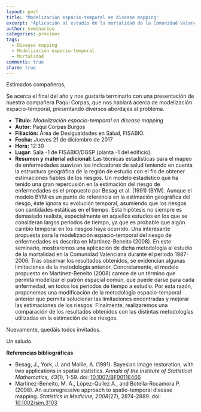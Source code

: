 ```yaml
---
layout: post
title: "Modelización espacio-temporal en disease mapping"
excerpt: "Aplicación al estudio de la mortalidad de la Comunidad Valenciana"
author: seminarios
categories: proximos
tags:
  - Disease mapping
  - Modelización espacio-temporal
  - Mortalidad
comments: true
share: true
---
```


Estimados compañeros,

Se acerca el final del año y nos gustaría terminarlo con una presentación de nuestra compañera Paqui Corpas, que nos hablará acerca de modelización espacio-temporal, presentando diversos abordajes al problema.

- **Título:** _Modelización espacio-temporal en disease mapping_
- **Autor:** Paqui Corpas Burgos
- **Filiación:** Área de Desigualdades en Salud, FISABIO.
- **Fecha:** Jueves 21 de diciembre de 2017
- **Hora:** 12:30
- **Lugar:** Sala -1 de FISABIO/DGSP (planta -1 del edificio).
- **Resumen y material adicional:** Las técnicas estadísticas para el mapeo de enfermedades suavizan los indicadores de salud teniendo en cuenta la estructura geográfica de la región de estudio con el fin de obtener estimaciones fiables de los riesgos. Un modelo estadístico que ha tenido una gran repercusión en la estimación del riesgo de enfermedades es el propuesto por Besag et al. (1991) (BYM). Aunque el modelo BYM es un punto de referencia en la estimación geográfica del riesgo, éste ignora su evolución temporal, asumiendo que los riesgos son cantidades estáticas en el tiempo. Esta hipótesis no siempre es demasiado realista, especialmente en aquellos estudios en los que se consideran largos periodos de tiempo, ya que es probable que algún cambio temporal en los riesgos haya ocurrido. Una interesante propuesta para la modelización espacio-temporal del riesgo de enfermedades es descrita en Martinez-Beneito (2008). En este seminario, mostraremos una aplicación de dicha metodología al estudio de la mortalidad en la Comunidad Valenciana durante el periodo 1987-2006. Tras observar los resultados obtenidos, se evidencian algunas limitaciones de la metodología anterior. Concretamente, el modelo propuesto en Martinez-Beneito (2008) carece de un término que permita modelizar el patrón espacial común, que puede darse para cada enfermedad, en todos los periodos de tiempo a estudio. Por esta razón, proponemos una modificación de la metodología espacio-temporal anterior que permita solucionar las limitaciones encontradas y mejorar las estimaciones de los riesgos. Finalmente, realizaremos una comparación de los resultados obtenidos con las distintas metodologías utilizadas en la estimación de los riesgos.

Nuevamente, quedáis todos invitados.

Un saludo.


**Referencias bibliográficas**

- Besag, J., York, J. and Mollie, A. (1991). Bayesian image restoration, with two applications in spatial statistics. *Annals of the Institute of Statistical Mathematics, 43*(1), 1-59. doi: [10.1007/BF00116466](http://dx.doi.org/10.1007/BF00116466)
- Martínez-Beneito, M. A., López-Quílez A., and Botella-Rocamora P. (2008). An autoregressive approach to spatio-temporal disease mapping. *Statistics in Medicine, 2008*(27), 2874-2889. doi: [10.1002/sim.3103](http://dx.doi.org/10.1002/sim.3103)
